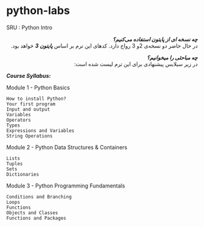 # python-labs
SRU : Python Intro

<div dir="rtl">
    
***چه نسخه ای از پایتون استفاده می‌کنیم؟***
<br>
در حال حاضر دو نسخه‌ی 2و 3 رواج دارد. کدهای این ترم بر اساس ***پایتون 3***  خواهد بود.

***چه مباحثی را میخوانیم؟***
<br>
در زیر سیلابس پیشنهادی برای این ترم لیست شده است:
</div>

***Course Syllabus:***

Module 1 - Python Basics

    How to install Python?
    Your first program
    Input and output
    Variables
    Operators
    Types
    Expressions and Variables
    String Operations

Module 2 - Python Data Structures & Containers

    Lists
    Tuples
    Sets
    Dictionaries

Module 3 - Python Programming Fundamentals

    Conditions and Branching
    Loops
    Functions
    Objects and Classes
    Functions and Packages
    



